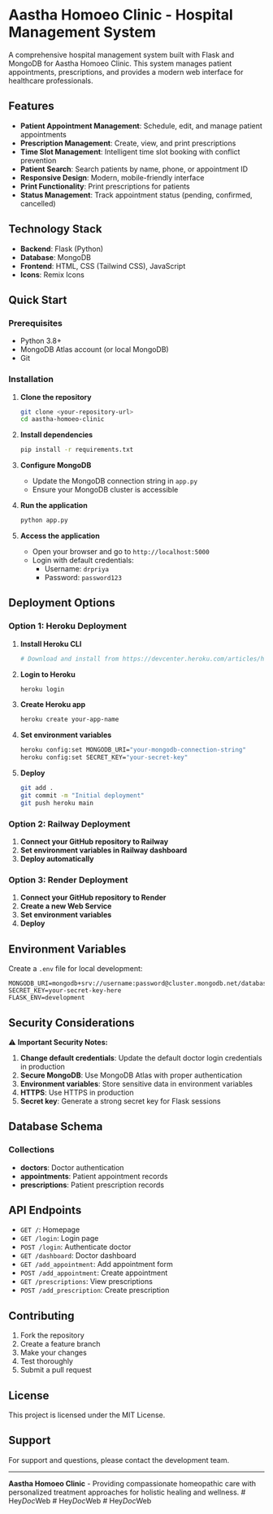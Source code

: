 # Aastha Homoeo Clinic - Hospital Management System

A comprehensive hospital management system built with Flask and MongoDB for Aastha Homoeo Clinic. This system manages patient appointments, prescriptions, and provides a modern web interface for healthcare professionals.

## Features

- **Patient Appointment Management**: Schedule, edit, and manage patient appointments
- **Prescription Management**: Create, view, and print prescriptions
- **Time Slot Management**: Intelligent time slot booking with conflict prevention
- **Patient Search**: Search patients by name, phone, or appointment ID
- **Responsive Design**: Modern, mobile-friendly interface
- **Print Functionality**: Print prescriptions for patients
- **Status Management**: Track appointment status (pending, confirmed, cancelled)

## Technology Stack

- **Backend**: Flask (Python)
- **Database**: MongoDB
- **Frontend**: HTML, CSS (Tailwind CSS), JavaScript
- **Icons**: Remix Icons

## Quick Start

### Prerequisites

- Python 3.8+
- MongoDB Atlas account (or local MongoDB)
- Git

### Installation

1. **Clone the repository**
   ```bash
   git clone <your-repository-url>
   cd aastha-homoeo-clinic
   ```

2. **Install dependencies**
   ```bash
   pip install -r requirements.txt
   ```

3. **Configure MongoDB**
   - Update the MongoDB connection string in `app.py`
   - Ensure your MongoDB cluster is accessible

4. **Run the application**
   ```bash
   python app.py
   ```

5. **Access the application**
   - Open your browser and go to `http://localhost:5000`
   - Login with default credentials:
     - Username: `drpriya`
     - Password: `password123`

## Deployment Options

### Option 1: Heroku Deployment

1. **Install Heroku CLI**
   ```bash
   # Download and install from https://devcenter.heroku.com/articles/heroku-cli
   ```

2. **Login to Heroku**
   ```bash
   heroku login
   ```

3. **Create Heroku app**
   ```bash
   heroku create your-app-name
   ```

4. **Set environment variables**
   ```bash
   heroku config:set MONGODB_URI="your-mongodb-connection-string"
   heroku config:set SECRET_KEY="your-secret-key"
   ```

5. **Deploy**
   ```bash
   git add .
   git commit -m "Initial deployment"
   git push heroku main
   ```

### Option 2: Railway Deployment

1. **Connect your GitHub repository to Railway**
2. **Set environment variables in Railway dashboard**
3. **Deploy automatically**

### Option 3: Render Deployment

1. **Connect your GitHub repository to Render**
2. **Create a new Web Service**
3. **Set environment variables**
4. **Deploy**

## Environment Variables

Create a `.env` file for local development:

```env
MONGODB_URI=mongodb+srv://username:password@cluster.mongodb.net/database
SECRET_KEY=your-secret-key-here
FLASK_ENV=development
```

## Security Considerations

⚠️ **Important Security Notes:**

1. **Change default credentials**: Update the default doctor login credentials in production
2. **Secure MongoDB**: Use MongoDB Atlas with proper authentication
3. **Environment variables**: Store sensitive data in environment variables
4. **HTTPS**: Use HTTPS in production
5. **Secret key**: Generate a strong secret key for Flask sessions

## Database Schema

### Collections

- **doctors**: Doctor authentication
- **appointments**: Patient appointment records
- **prescriptions**: Patient prescription records

## API Endpoints

- `GET /`: Homepage
- `GET /login`: Login page
- `POST /login`: Authenticate doctor
- `GET /dashboard`: Doctor dashboard
- `GET /add_appointment`: Add appointment form
- `POST /add_appointment`: Create appointment
- `GET /prescriptions`: View prescriptions
- `POST /add_prescription`: Create prescription

## Contributing

1. Fork the repository
2. Create a feature branch
3. Make your changes
4. Test thoroughly
5. Submit a pull request

## License

This project is licensed under the MIT License.

## Support

For support and questions, please contact the development team.

---

**Aastha Homoeo Clinic** - Providing compassionate homeopathic care with personalized treatment approaches for holistic healing and wellness. #   H e y _ D o c _ W e b  
 #   H e y _ D o c _ W e b  
 #   H e y _ D o c _ W e b  
 
